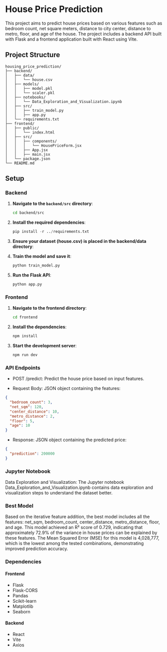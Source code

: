 # House Price Prediction

This project aims to predict house prices based on various features such as bedroom count, net square meters, distance to city center, distance to metro, floor, and age of the house. The project includes a backend API built with Flask and a frontend application built with React using Vite.

## Project Structure

```plaintext
housing_price_prediction/
├── backend/
│   ├── data/
│   │   └── house.csv
│   ├── models/
│   │   ├── model.pkl
│   │   └── scaler.pkl
│   ├── notebooks/
│   │   └── Data_Exploration_and_Visualization.ipynb
│   ├── src/
│   │   ├── train_model.py
│   │   ├── app.py
│   └── requirements.txt
├── frontend/
│   ├── public/
│   │   └── index.html
│   ├── src/
│   │   ├── components/
│   │   │   └── HousePriceForm.jsx
│   │   ├── App.jsx
│   │   ├── main.jsx
│   └── package.json
└── README.md
```

## Setup

### Backend

1. **Navigate to the `backend/src` directory**:
   ```bash
   cd backend/src
   ```
2. **Install the required dependencies**:
   ```python
   pip install -r ../requirements.txt
   ```
3. **Ensure your dataset (house.csv) is placed in the backend/data directory**:

4. **Train the model and save it**:

   ```python
   python train_model.py
   ```

5. **Run the Flask API**:
   ```python
   python app.py
   ```

### Frontend

1. **Navigate to the frontend directory**:

   ```bash
   cd frontend
   ```

2. **Install the dependencies**:

   ```bash
   npm install
   ```

3. **Start the development server**:

   ```bash
   npm run dev
   ```

### API Endpoints

- POST /predict: Predict the house price based on input features.

* Request Body: JSON object containing the features:

```json
{
  "bedroom_count": 3,
  "net_sqm": 120,
  "center_distance": 10,
  "metro_distance": 2,
  "floor": 5,
  "age": 10
}
```

- Response: JSON object containing the predicted price:

```json
{
  "prediction": 200000
}
```

### Jupyter Notebook

Data Exploration and Visualization: The Jupyter notebook Data_Exploration_and_Visualization.ipynb contains data exploration and visualization steps to understand the dataset better.

### Best Model

Based on the iterative feature addition, the best model includes all the features: net_sqm, bedroom_count, center_distance, metro_distance, floor, and age. This model achieved an R² score of 0.729, indicating that approximately 72.9% of the variance in house prices can be explained by these features. The Mean Squared Error (MSE) for this model is 4,028,777, which is the lowest among the tested combinations, demonstrating improved prediction accuracy.

### Dependencies

#### Frontend

- Flask
- Flask-CORS
- Pandas
- Scikit-learn
- Matplotlib
- Seaborn

#### Backend

- React
- Vite
- Axios
